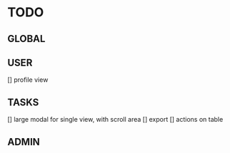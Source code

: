 # TODO

## GLOBAL

## USER

[] profile view

## TASKS

[] large modal for single view, with scroll area
[] export
[] actions on table

## ADMIN
